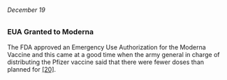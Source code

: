 ###### December 19

### EUA Granted to Moderna

The FDA approved an Emergency Use Authorization for the Moderna Vaccine and this came at a good time when the army general in charge of distributing the Pfizer vaccine said that there were fewer doses than planned for [[20]](https://www.infoplease.com/december-2020-current-events-us-news). 